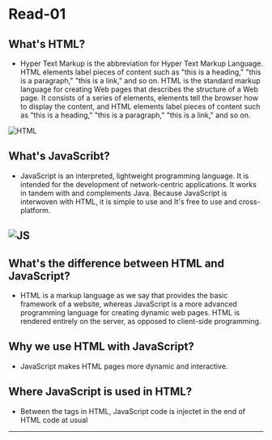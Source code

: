# Read-01
## What's HTML?
* Hyper Text Markup is the abbreviation for Hyper Text Markup Language. HTML elements label pieces of content such as "this is a heading," "this is a paragraph," "this is a link," and so on. HTML is the standard markup language for creating Web pages that describes the structure of a Web page. It consists of a series of elements, elements tell the browser how to display the content, and HTML elements label pieces of content such as "this is a heading," "this is a paragraph," "this is a link," and so on.

![HTML](https://i.ytimg.com/vi/4x2TEPd1RrE/maxresdefault.jpg)
## What's JavaScribt?
* JavaScript is an interpreted, lightweight programming language. It is intended for the development of network-centric applications. It works in tandem with and complements Java. Because JavaScript is interwoven with HTML, it is simple to use and It's free to use and cross-platform.

![JS](https://res.cloudinary.com/practicaldev/image/fetch/s--sqXFkEvv--/c_imagga_scale,f_auto,fl_progressive,h_420,q_auto,w_1000/https://upload.wikimedia.org/wikipedia/commons/thumb/9/99/Unofficial_JavaScript_logo_2.svg/1920px-Unofficial_JavaScript_logo_2.svg.png)
---
## What's the difference between HTML and JavaScript?
* HTML is a markup language as we say that provides the basic framework of a website, whereas JavaScript is a more advanced programming language for creating dynamic web pages. HTML is rendered entirely on the server, as opposed to client-side programming.
## Why we use HTML with JavaScript?
* JavaScript makes HTML pages more dynamic and interactive.
## Where JavaScript is used in HTML?
* Between the <script> and </script> tags in HTML, JavaScript code is injectet in the end of HTML code at usual

---


